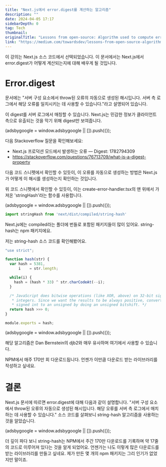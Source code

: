 ```yaml
---
title: "Next.js에서 error.digest를 계산하는 알고리즘"
description: ""
date: 2024-04-05 17:17
sidebarDepth: 0
tag: Tech
thumbnail: 
originalTitle: "Lessons from open-source: Algorithm used to compute error.digest in Next.js"
link: "https://medium.com/towardsdev/lessons-from-open-source-algorithm-used-to-compute-error-digest-in-next-js-018523030dfc"
---
```



이 강의는 Next.js 소스 코드에서 선택되었습니다. 이 문서에서는 Next.js에서 error.digest가 어떻게 계산되는지에 대해 배우게 될 것입니다.

# Error.digest

문서에는 "서버 구성 요소에서 throw된 오류의 자동으로 생성된 해시입니다. 서버 측 로그에서 해당 오류를 일치시키는 데 사용할 수 있습니다."라고 설명되어 있습니다.

이 digest를 서버 로그에서 매칭할 수 있습니다. Next.js는 민감한 정보가 클라이언트 측으로 유출되는 것을 막기 위해 digest만 보여줍니다.

<!-- ui-log 수평형 -->
<ins class="adsbygoogle"
  style="display:block"
  data-ad-client="ca-pub-4877378276818686"
  data-ad-slot="9743150776"
  data-ad-format="auto"
  data-full-width-responsive="true"></ins>
<component is="script">
(adsbygoogle = window.adsbygoogle || []).push({});
</component>

다음 Stackoverflow 질문을 확인해보세요:

- Next.js 프로덕션 모드에서 발생하는 오류 — Digest: 1782794309
- https://stackoverflow.com/questions/76713709/what-is-a-digest-property

다음 코드 스니펫에서 확인할 수 있듯이, 이 오류를 자동으로 생성하는 방법은 Next.js가 어떻게 이 해시를 생성하는지 확인하는 것입니다.

위 코드 스니펫에서 확인할 수 있듯이, 이는 create-error-handler.tsx의 맨 위에서 가져온 'stringHash'라는 함수를 사용합니다.

<!-- ui-log 수평형 -->
<ins class="adsbygoogle"
  style="display:block"
  data-ad-client="ca-pub-4877378276818686"
  data-ad-slot="9743150776"
  data-ad-format="auto"
  data-full-width-responsive="true"></ins>
<component is="script">
(adsbygoogle = window.adsbygoogle || []).push({});
</component>

```js
import stringHash from 'next/dist/compiled/string-hash'
```

Next.js에는 compiled라는 폴더에 번들로 포함된 패키지들이 많이 있어요. string-hash는 npm 패키지에요.

저는 string-hash 소스 코드를 확인해봤어요.

```js
"use strict";

function hash(str) {
  var hash = 5381,
      i    = str.length;

  while(i) {
    hash = (hash * 33) ^ str.charCodeAt(--i);
  }

  /* JavaScript does bitwise operations (like XOR, above) on 32-bit signed
   * integers. Since we want the results to be always positive, convert the
   * signed int to an unsigned by doing an unsigned bitshift. */
  return hash >>> 0;
}

module.exports = hash;
```

<!-- ui-log 수평형 -->
<ins class="adsbygoogle"
  style="display:block"
  data-ad-client="ca-pub-4877378276818686"
  data-ad-slot="9743150776"
  data-ad-format="auto"
  data-full-width-responsive="true"></ins>
<component is="script">
(adsbygoogle = window.adsbygoogle || []).push({});
</component>

해당 알고리즘은 Dan Bernstein의 djb2와 매우 유사하며 여기에서 사용할 수 있습니다.

NPM에서 매주 170만 회 다운로드됩니다. 언젠가 이만큼 다운로드 받는 라이브러리를 작성하고 싶네요.

# 결론

Next.js 문서에 따르면 error.digest에 대해 다음과 같이 설명합니다. "서버 구성 요소에서 throw된 오류의 자동으로 생성된 해시입니다. 해당 오류를 서버 측 로그에서 매치하는 데 사용할 수 있습니다." 소스 코드를 살펴보니 string-hash 알고리즘을 사용하는 것을 알았습니다.

<!-- ui-log 수평형 -->
<ins class="adsbygoogle"
  style="display:block"
  data-ad-client="ca-pub-4877378276818686"
  data-ad-slot="9743150776"
  data-ad-format="auto"
  data-full-width-responsive="true"></ins>
<component is="script">
(adsbygoogle = window.adsbygoogle || []).push({});
</component>

더 깊이 파다 보니 string-hash는 NPM에서 주간 170만 다운로드를 기록하며 약 17줄의 코드로 이루어져 있다는 것을 알게 되었어요. 언젠가는 나도 이렇게 많은 다운로드를 받는 라이브러리를 만들고 싶네요. 제가 만든 몇 개의 npm 패키지는 그리 인기가 없었지만 말이죠.